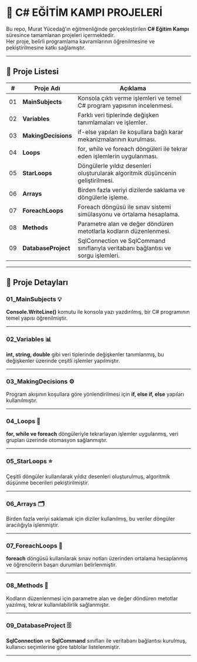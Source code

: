 # 🚀 C# EĞİTİM KAMPI PROJELERİ

Bu repo, Murat Yücedağ’ın eğitmenliğinde gerçekleştirilen **C# Eğitim Kampı** süresince tamamlanan projeleri içermektedir.  
Her proje, belirli programlama kavramlarının öğrenilmesine ve pekiştirilmesine katkı sağlamıştır.  

---

## 📂 Proje Listesi

| #   | Proje Adı            | Açıklama |
|-----|----------------------|----------|
| 01  | **MainSubjects**     | Konsola çıktı verme işlemleri ve temel C# program yapısının incelenmesi. |
| 02  | **Variables**        | Farklı veri tiplerinde değişken tanımlamaları ve işlemler. |
| 03  | **MakingDecisions**  | if-else yapıları ile koşullara bağlı karar mekanizmalarının kurulması. |
| 04  | **Loops**            | for, while ve foreach döngüleri ile tekrar eden işlemlerin uygulanması. |
| 05  | **StarLoops**        | Döngülerle yıldız desenleri oluşturularak algoritmik düşüncenin geliştirilmesi. |
| 06  | **Arrays**           | Birden fazla veriyi dizilerde saklama ve döngülerle işleme. |
| 07  | **ForeachLoops**     | Foreach döngüsü ile sınav sistemi simülasyonu ve ortalama hesaplama. |
| 08  | **Methods**          | Parametre alan ve değer döndüren metotlarla kodların düzenlenmesi. |
| 09  | **DatabaseProject**  | SqlConnection ve SqlCommand sınıflarıyla veritabanı bağlantısı ve sorgu işlemleri. |

---

## 📌 Proje Detayları

### 01_MainSubjects 💡
**Console.WriteLine()** komutu ile konsola yazı yazdırılmış, bir C# programının temel yapısı öğrenilmiştir.

---

### 02_Variables 📊
**int, string, double** gibi veri tiplerinde değişkenler tanımlanmış, bu değişkenler üzerinde çeşitli işlemler yapılmıştır.

---

### 03_MakingDecisions ⚙️
Program akışının koşullara göre yönlendirilmesi için **if, else if, else** yapıları kullanılmıştır.

---

### 04_Loops 🔁
**for, while ve foreach** döngüleriyle tekrarlayan işlemler uygulanmış, veri grupları üzerinde otomasyon sağlanmıştır.

---

### 05_StarLoops ⭐
Çeşitli döngüler kullanılarak yıldız desenleri oluşturulmuş, algoritmik düşünme becerileri pekiştirilmiştir.

---

### 06_Arrays 🗂️
Birden fazla veriyi saklamak için diziler kullanılmış, bu veriler döngüler aracılığıyla işlenmiştir.

---

### 07_ForeachLoops 🎯
**foreach** döngüsü kullanılarak sınav notları üzerinden ortalama hesaplanmış ve öğrencilerin başarı durumları belirlenmiştir.

---

### 08_Methods 🧩
Kodların düzenlenmesi için parametre alan ve değer döndüren metotlar yazılmış, tekrar kullanılabilirlik sağlanmıştır.

---

### 09_DatabaseProject 🗄️
**SqlConnection** ve **SqlCommand** sınıfları ile veritabanı bağlantısı kurulmuş, kullanıcı seçimlerine göre tablolar listelenmiştir.

---

